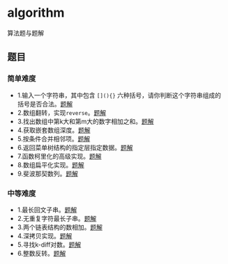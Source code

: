 # algorithm
算法题与题解

## 题目
### 简单难度
- 1.输入一个字符串，其中包含 `[](){}` 六种括号，请你判断这个字符串组成的括号是否合法。[题解](isValid.js)
- 2.数组翻转，实现`reverse`。[题解](reverse.js)
- 3.找出数组中第k大和第m大的数字相加之和。[题解](findTopSum.js)
- 4.获取嵌套数组深度。[题解](getArrayDeep.js)
- 5.按条件合并相邻项。[题解](addJoin.js)
- 6.返回菜单树结构的指定层指定数据。[题解](findPageUrl.js)
- 7.函数柯里化的高级实现。[题解](curry.js)
- 8.数组扁平化实现。[题解](flat.js)
- 9.斐波那契数列。[题解](fib.js)

### 中等难度
- 1.最长回文子串。[题解](longestPalindrome.js)
- 2.无重复字符最长子串。[题解](longestSubstring.js)
- 3.两个链表结构的数相加。[题解](addTwoNumbers.js)
- 4.深拷贝实现。[题解](deepClone.js)
- 5.寻找k-diff对数。[题解](findPairs.js)
- 6.整数反转。[题解](numReverse.js)
